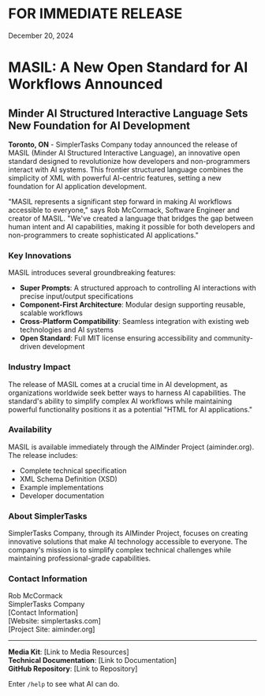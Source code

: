# FOR IMMEDIATE RELEASE

December 20, 2024

# MASIL: A New Open Standard for AI Workflows Announced

## Minder AI Structured Interactive Language Sets New Foundation for AI Development

**Toronto, ON** - SimplerTasks Company today announced the release of MASIL (Minder AI Structured Interactive Language), an innovative open standard designed to revolutionize how developers and non-programmers interact with AI systems. This frontier structured language combines the simplicity of XML with powerful AI-centric features, setting a new foundation for AI application development.

"MASIL represents a significant step forward in making AI workflows accessible to everyone," says Rob McCormack, Software Engineer and creator of MASIL. "We've created a language that bridges the gap between human intent and AI capabilities, making it possible for both developers and non-programmers to create sophisticated AI applications."

### Key Innovations

MASIL introduces several groundbreaking features:

- **Super Prompts**: A structured approach to controlling AI interactions with precise input/output specifications
- **Component-First Architecture**: Modular design supporting reusable, scalable workflows
- **Cross-Platform Compatibility**: Seamless integration with existing web technologies and AI systems
- **Open Standard**: Full MIT license ensuring accessibility and community-driven development

### Industry Impact

The release of MASIL comes at a crucial time in AI development, as organizations worldwide seek better ways to harness AI capabilities. The standard's ability to simplify complex AI workflows while maintaining powerful functionality positions it as a potential "HTML for AI applications."

### Availability

MASIL is available immediately through the AIMinder Project (aiminder.org). The release includes:

- Complete technical specification
- XML Schema Definition (XSD)
- Example implementations
- Developer documentation

### About SimplerTasks

SimplerTasks Company, through its AIMinder Project, focuses on creating innovative solutions that make AI technology accessible to everyone. The company's mission is to simplify complex technical challenges while maintaining professional-grade capabilities.

### Contact Information

Rob McCormack  
SimplerTasks Company  
[Contact Information]  
[Website: simplertasks.com]  
[Project Site: aiminder.org]

---

**Media Kit**: [Link to Media Resources]  
**Technical Documentation**: [Link to Documentation]  
**GitHub Repository**: [Link to Repository]

Enter `/help` to see what AI can do.
